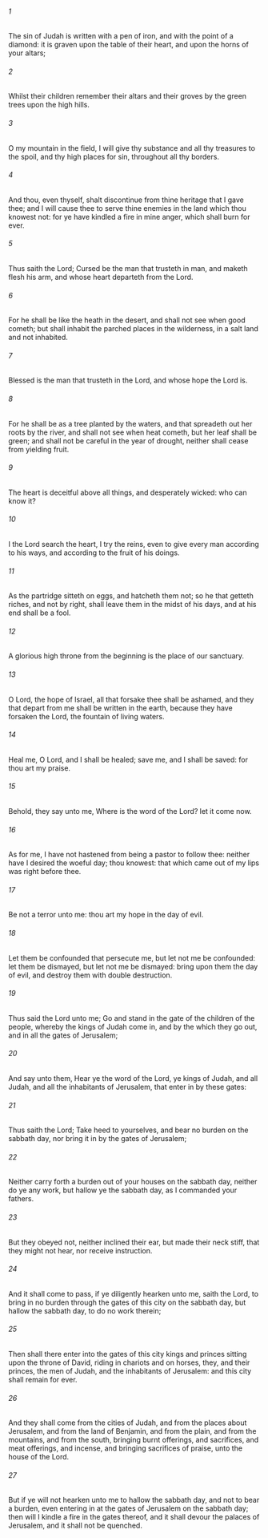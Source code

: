 ###### 1
The sin of Judah is written with a pen of iron, and with the point of a diamond: it is graven upon the table of their heart, and upon the horns of your altars;

###### 2
Whilst their children remember their altars and their groves by the green trees upon the high hills.

###### 3
O my mountain in the field, I will give thy substance and all thy treasures to the spoil, and thy high places for sin, throughout all thy borders.

###### 4
And thou, even thyself, shalt discontinue from thine heritage that I gave thee; and I will cause thee to serve thine enemies in the land which thou knowest not: for ye have kindled a fire in mine anger, which shall burn for ever.

###### 5
Thus saith the Lord; Cursed be the man that trusteth in man, and maketh flesh his arm, and whose heart departeth from the Lord.

###### 6
For he shall be like the heath in the desert, and shall not see when good cometh; but shall inhabit the parched places in the wilderness, in a salt land and not inhabited.

###### 7
Blessed is the man that trusteth in the Lord, and whose hope the Lord is.

###### 8
For he shall be as a tree planted by the waters, and that spreadeth out her roots by the river, and shall not see when heat cometh, but her leaf shall be green; and shall not be careful in the year of drought, neither shall cease from yielding fruit.

###### 9
The heart is deceitful above all things, and desperately wicked: who can know it?

###### 10
I the Lord search the heart, I try the reins, even to give every man according to his ways, and according to the fruit of his doings.

###### 11
As the partridge sitteth on eggs, and hatcheth them not; so he that getteth riches, and not by right, shall leave them in the midst of his days, and at his end shall be a fool.

###### 12
A glorious high throne from the beginning is the place of our sanctuary.

###### 13
O Lord, the hope of Israel, all that forsake thee shall be ashamed, and they that depart from me shall be written in the earth, because they have forsaken the Lord, the fountain of living waters.

###### 14
Heal me, O Lord, and I shall be healed; save me, and I shall be saved: for thou art my praise.

###### 15
Behold, they say unto me, Where is the word of the Lord? let it come now.

###### 16
As for me, I have not hastened from being a pastor to follow thee: neither have I desired the woeful day; thou knowest: that which came out of my lips was right before thee.

###### 17
Be not a terror unto me: thou art my hope in the day of evil.

###### 18
Let them be confounded that persecute me, but let not me be confounded: let them be dismayed, but let not me be dismayed: bring upon them the day of evil, and destroy them with double destruction.

###### 19
Thus said the Lord unto me; Go and stand in the gate of the children of the people, whereby the kings of Judah come in, and by the which they go out, and in all the gates of Jerusalem;

###### 20
And say unto them, Hear ye the word of the Lord, ye kings of Judah, and all Judah, and all the inhabitants of Jerusalem, that enter in by these gates:

###### 21
Thus saith the Lord; Take heed to yourselves, and bear no burden on the sabbath day, nor bring it in by the gates of Jerusalem;

###### 22
Neither carry forth a burden out of your houses on the sabbath day, neither do ye any work, but hallow ye the sabbath day, as I commanded your fathers.

###### 23
But they obeyed not, neither inclined their ear, but made their neck stiff, that they might not hear, nor receive instruction.

###### 24
And it shall come to pass, if ye diligently hearken unto me, saith the Lord, to bring in no burden through the gates of this city on the sabbath day, but hallow the sabbath day, to do no work therein;

###### 25
Then shall there enter into the gates of this city kings and princes sitting upon the throne of David, riding in chariots and on horses, they, and their princes, the men of Judah, and the inhabitants of Jerusalem: and this city shall remain for ever.

###### 26
And they shall come from the cities of Judah, and from the places about Jerusalem, and from the land of Benjamin, and from the plain, and from the mountains, and from the south, bringing burnt offerings, and sacrifices, and meat offerings, and incense, and bringing sacrifices of praise, unto the house of the Lord.

###### 27
But if ye will not hearken unto me to hallow the sabbath day, and not to bear a burden, even entering in at the gates of Jerusalem on the sabbath day; then will I kindle a fire in the gates thereof, and it shall devour the palaces of Jerusalem, and it shall not be quenched.

